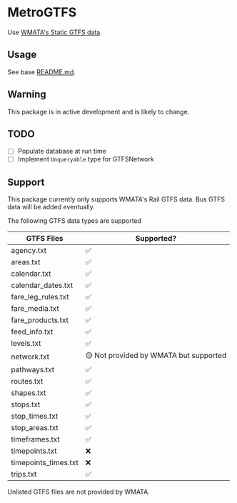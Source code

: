 #  MetroGTFS

Use [WMATA's Static GTFS data](https://developer.wmata.com/docs/services/gtfs/operations/bus-gtfs-static).

## Usage

See base [README.md](../../README.md).

## Warning

This package is in active development and is likely to change.

## TODO

- [ ] Populate database at run time
- [ ] Implement `Unqueryable` type for GTFSNetwork

## Support

This package currently only supports WMATA's Rail GTFS data. Bus GTFS data will be added eventually.

The following GTFS data types are supported

| GTFS Files | Supported? |  
| - | - |
| agency.txt | ✅ | 
| areas.txt | ✅ |
| calendar.txt | ✅ | 
| calendar_dates.txt | ✅ | 
| fare_leg_rules.txt | ✅ |
| fare_media.txt | ✅ |
| fare_products.txt | ✅ |
| feed_info.txt | ✅ | 
| levels.txt | ✅ |
| network.txt | 🟡 Not provided by WMATA but supported |
| pathways.txt | ✅ | 
| routes.txt | ✅ | 
| shapes.txt | ✅ | 
| stops.txt | ✅ | 
| stop_times.txt | ✅ |
| stop_areas.txt | ✅ |
| timeframes.txt | ✅ |
| timepoints.txt | ❌ |
| timepoints_times.txt | ❌ |
| trips.txt | ✅ | 


Unlisted GTFS files are not provided by WMATA.
